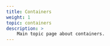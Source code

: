 ```yaml
---
title: Containers
weight: 1
topic: containers
description: >
    Main topic page about containers.
---
```


<!-- Basic intro on containers... -->

<!-- A great place to get started is with [KubeAcademy](https://kube.academy) and the amazing [Containers 101]("https://kube.academy/courses/containers-101") course. -->